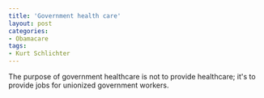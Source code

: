 ```yaml
---
title: 'Government health care'
layout: post
categories:
- Obamacare
tags:
- Kurt Schlichter
---
```


The purpose of government healthcare is not to provide healthcare; it's to provide jobs for unionized government workers.